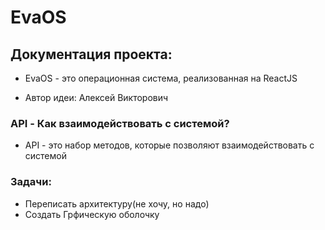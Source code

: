 # EvaOS
 
## Документация проекта:
- EvaOS - это операционная система, реализованная на ReactJS

- Автор идеи: Алексей Викторович

### API - Как взаимодействовать с системой?

- API - это набор методов, которые позволяют взаимодействовать с системой 

### Задачи:
- Переписать архитектуру(не хочу, но надо)
- Создать Грфическую оболочку